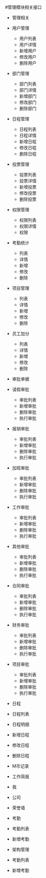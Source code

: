 #管理模块相关接口

* 管理相关
 * 用户管理
   * 用户列表
   * 用户详情
   * 新增用户
   * 修改用户
   * 删除用户
 * 部门管理
   * 部门列表
   * 部门详情
   * 新增部门
   * 修改部门
   * 删除部门
 * 日程管理
   * 日程列表
   * 日程详情
   * 新增日程
   * 修改日程
   * 删除日程
 * 投票管理
   * 投票列表
   * 投票详情
   * 新增投票
   * 修改投票
   * 删除投票
 * 权限管理
   * 权限列表
   * 权限详情
   * 权限
 * 考勤统计
   * 列表
   * 详情
   * 新增
   * 修改
   * 删除
 * 项目管理
   * 列表
   * 详情
   * 新增
   * 修改
   * 删除
 * 员工加分
   * 列表
   * 详情
   * 新增
   * 修改
   * 删除  
* 审批单据
 * 请假审批
   * 审批列表
   * 新增审批
   * 删除审批
   * 执行审批
 * 报销审批
   * 审批列表
   * 新增审批
   * 删除审批
   * 执行审批
 * 加班审批
   * 审批列表
   * 新增审批
   * 删除审批
   * 执行审批
 * 工作审批
   * 审批列表
   * 新增审批
   * 删除审批
   * 执行审批
 * 其他审批
   * 审批列表
   * 新增审批
   * 删除审批
   * 执行审批
 * 合同审批
   * 审批列表
   * 新增审批
   * 删除审批
   * 执行审批
 * 财务审批
   * 审批列表
   * 新增审批
   * 删除审批
   * 执行审批
 * 项目审批
   * 审批列表
   * 新增审批
   * 删除审批
   * 执行审批


* 日程
 * 日程列表
 * 日程明细
 * 新增日程
 * 修改日程
 * 删除日程
* M币记录
* 工作简报
 * 我
 * 公司
 * 荣誉墙
* 考勤
 * 考勤列表
 * 新增考勤
* 架构管理
 * 考勤列表
 * 新增考勤